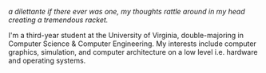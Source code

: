 *a dilettante if there ever was one, my thoughts rattle around in my head creating a tremendous racket.*

I'm a third-year student at the University of Virginia, double-majoring in Computer Science & Computer Engineering. My interests include computer graphics, simulation, and computer architecture on a low level i.e. hardware and operating systems.
